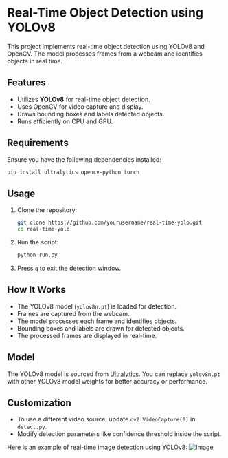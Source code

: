 # Real-Time Object Detection using YOLOv8

This project implements real-time object detection using YOLOv8 and OpenCV. The model processes frames from a webcam and identifies objects in real time.

## Features
- Utilizes **YOLOv8** for real-time object detection.
- Uses OpenCV for video capture and display.
- Draws bounding boxes and labels detected objects.
- Runs efficiently on CPU and GPU.

## Requirements
Ensure you have the following dependencies installed:

```bash
pip install ultralytics opencv-python torch
```

## Usage
1. Clone the repository:

   ```bash
   git clone https://github.com/yourusername/real-time-yolo.git
   cd real-time-yolo
   ```

2. Run the script:

   ```bash
   python run.py
   ```

3. Press `q` to exit the detection window.

## How It Works
- The YOLOv8 model (`yolov8n.pt`) is loaded for detection.
- Frames are captured from the webcam.
- The model processes each frame and identifies objects.
- Bounding boxes and labels are drawn for detected objects.
- The processed frames are displayed in real-time.

## Model
The YOLOv8 model is sourced from [Ultralytics](https://github.com/ultralytics/ultralytics). You can replace `yolov8n.pt` with other YOLOv8 model weights for better accuracy or performance.

## Customization
- To use a different video source, update `cv2.VideoCapture(0)` in `detect.py`.
- Modify detection parameters like confidence threshold inside the script.


Here is an example of real-time image detection using YOLOv8:
![Image](https://github.com/user-attachments/assets/a59b4743-4efa-4e79-a8a8-483ed06d598e)
